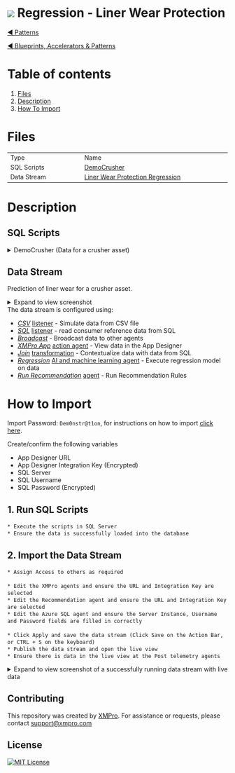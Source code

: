 <!-- omit in toc -->
# <img alternative="XMPro Logo X" width="30px" src="https://xmks.s3.amazonaws.com/2020/X-Blue.png#gh-light-mode-only"> Regression - Liner Wear Protection

[◄ Patterns](https://github.com/XMPro/Blueprints-Accelerators-Patterns/tree/master/Patterns)

[◄ Blueprints, Accelerators & Patterns](https://github.com/XMPro/Blueprints-Accelerators-Patterns)

# Table of contents
1. [Files](#files)
2. [Description](#description)
3. [How To Import](#how-to-import)

# Files
<table>
<tr><td width="240px"> Type </td><td width="500px"> Name </td></tr>
<tr>
<td>SQL Scripts</td>
<td><a href="https://github.com/XMPro/Blueprints-Accelerators-Patterns/tree/master/Patterns/Machine%20Learning/Liner%20Wear%20Prediction%20-%20Regression/SQL%20Scripts" target="_blank">DemoCrusher</a></td>
</tr>
<tr>
<td>Data Stream</td>
<td><a href="https://github.com/XMPro/Blueprints-Accelerators-Patterns/blob/master/Patterns/Machine%20Learning/Liner%20Wear%20Prediction%20-%20Regression/Liner%20Wear%20Prediction%20using%20Regression.xuc" target="_blank">Liner Wear Protection Regression</a></td>
</tr>
</table>

# Description
## SQL Scripts

<details>
<summary>DemoCrusher (Data for a crusher asset)</summary>

```
SET ANSI_NULLS ON
GO
SET QUOTED_IDENTIFIER ON
GO
CREATE TABLE [dbo].[DemoCrusher](
	[ID] [bigint] IDENTITY(1,1) NOT NULL,
	[AssetId] [nvarchar](25) NOT NULL,
	[Name] [nvarchar](50) NULL,
	[Latitude] [float] NULL,
	[Longitude] [float] NULL,
	[Live] [bit] NULL,
	[HealthScore] [nchar](10) NULL,
	[Location] [nvarchar](50) NULL,
 CONSTRAINT [PK_DemoCrusher] PRIMARY KEY CLUSTERED 
(
	[ID] ASC
)WITH (STATISTICS_NORECOMPUTE = OFF, IGNORE_DUP_KEY = OFF, OPTIMIZE_FOR_SEQUENTIAL_KEY = OFF) ON [PRIMARY]
) ON [PRIMARY]
GO
SET IDENTITY_INSERT [dbo].[DemoCrusher] ON 
GO
INSERT [dbo].[DemoCrusher] ([ID], [AssetId], [Name], [Latitude], [Longitude], [Live], [HealthScore], [Location]) VALUES (2, N'SC1', N'Crusher 1', 50.770697265309941, -105.34947817747876, 1, N'90        ', N'Canada')
GO
INSERT [dbo].[DemoCrusher] ([ID], [AssetId], [Name], [Latitude], [Longitude], [Live], [HealthScore], [Location]) VALUES (3, N'SC2', N'Crusher 2', 50.770697265309941, -105.34947817747876, 1, N'90        ', N'Canada')
GO
INSERT [dbo].[DemoCrusher] ([ID], [AssetId], [Name], [Latitude], [Longitude], [Live], [HealthScore], [Location]) VALUES (4, N'SC3', N'Crusher 3', 50.770697265309941, -105.34947817747876, 1, N'90        ', N'Canada')
GO
INSERT [dbo].[DemoCrusher] ([ID], [AssetId], [Name], [Latitude], [Longitude], [Live], [HealthScore], [Location]) VALUES (5, N'SC4', N'Crusher 4', 50.770697265309941, -105.34947817747876, 0, N'90        ', N'Canada')
GO
INSERT [dbo].[DemoCrusher] ([ID], [AssetId], [Name], [Latitude], [Longitude], [Live], [HealthScore], [Location]) VALUES (6, N'SC5', N'Crusher 5', 50.770697265309941, -105.34947817747876, 0, N'90        ', N'Canada')
GO
INSERT [dbo].[DemoCrusher] ([ID], [AssetId], [Name], [Latitude], [Longitude], [Live], [HealthScore], [Location]) VALUES (7, N'SC6', N'Crusher 6', 50.770697265309941, -105.34947817747876, 1, N'90        ', N'Canada')
GO
SET IDENTITY_INSERT [dbo].[DemoCrusher] OFF
GO
```

</details>


## Data Stream
Prediction of liner wear for a crusher asset.
<details>
  <summary markdown="span">Expand to view screenshot</summary>

![Configured Data Stream](Images/DataStream_01.png)
</details>
The data stream is configured using: 

* <a href="https://xmpro.gitbook.io/csv/" target="_blank"><i>CSV</i></a> <a href="https://documentation.xmpro.com/concepts/agent#listeners" target="_blank">listener</a> - Simulate data from CSV file
* <a href="https://xmpro.gitbook.io/azure-sql/" target="_blank"><i>SQL</i></a> <a href="https://documentation.xmpro.com/concepts/agent#listeners" target="_blank">listener</a> - read consumer reference data from SQL
* <a href="https://xmpro.gitbook.io/broadcast/" target="_blank"><i>Broadcast</i></a> - Broadcast data to other agents
* <a href="https://xmpro.gitbook.io/xmpro-app/" target="_blank"><i>XMPro App</i></a> <a href="https://documentation.xmpro.com/concepts/agent#action-agents" target="_blank">action agent</a> - View data in the App Designer
* <a href="https://xmpro.gitbook.io/join/" target="_blank"><i>Join</i></a> <a href="https://documentation.xmpro.com/concepts/agent#transformations" target="_blank">transformation</a> - Contextualize data with data from SQL
* <a href="https://xmpro.gitbook.io/regression/" target="_blank"><i>Regression</i></a> <a href="https://documentation.xmpro.com/concepts/agent#ai-and-machine-learning" target="_blank">AI and machine learning agent</a> - Execute regression model on data
* <a href="https://xmpro.gitbook.io/run-recommendation/" target="_blank"><i>Run Recommendation</i></a> <a href="https://documentation.xmpro.com/concepts/agent#recommendation" target="_blank">agent</a> - Run Recommendation Rules

##

# How to Import
Import Password: `Dem0nstr@t1on`, for instructions on how to import <a href="https://documentation.xmpro.com/how-tos/import-export-and-clone#importing">click here</a>.

Create/confirm the following variables
  * App Designer URL
  * App Designer Integration Key (Encrypted)
  * SQL Server
  * SQL Username
  * SQL Password (Encrypted)

## 1. Run SQL Scripts

	* Execute the scripts in SQL Server
	* Ensure the data is successfully loaded into the database


## 2. Import the Data Stream

    * Assign Access to others as required
	
	* Edit the XMPro agents and ensure the URL and Integration Key are selected
	* Edit the Recommendation agent and ensure the URL and Integration Key are selected
	* Edit the Azure SQL agent and ensure the Server Instance, Username and Password fields are filled in correctly

	* Click Apply and save the data stream (Click Save on the Action Bar, or CTRL + S on the keyboard)
	* Publish the data stream and open the live view
	* Ensure there is data in the live view at the Post telemetry agents

<details>
  <summary markdown="span">Expand to view screenshot of a successfully running data stream with live data</summary>

![Running Data Stream](Images/DataStream_Running_01.png) 
</details>


## Contributing
This repository was created by <a href="https://xmpro.com/">XMPro</a>. For assistance or requests, please contact <a href="mailto:support@xmpro.com">support@xmpro.com</a>

## License
[![MIT License](https://img.shields.io/badge/License-MIT-green.svg)](https://choosealicense.com/licenses/mit/)